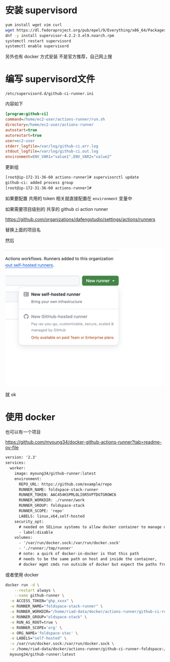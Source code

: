 
# 安装 supervisord

```bash
yum install wget vim curl
wget https://dl.fedoraproject.org/pub/epel/9/Everything/x86_64/Packages/s/supervisor-4.2.2-3.el9.noarch.rpm
dnf -y install supervisor-4.2.2-3.el9.noarch.rpm
systemctl restart supervisord
systemctl enable supervisord
```

另外也有 docker 方式安装 不是官方推荐，自己网上搜

# 编写 supervisord文件

`/etc/supervisord.d/github-ci-runner.ini`

内容如下

```ini
[program:github-ci]
command=/home/ec2-user/actions-runner/run.sh
directory=/home/ec2-user/actions-runner
autostart=true
autorestart=true
user=ec2-user
stderr_logfile=/var/log/github-ci.err.log
stdout_logfile=/var/log/github-ci.out.log
environment=ENV_VAR1="value1",ENV_VAR2="value2"
```

更新组 

```bash
[root@ip-172-31-36-60 actions-runner]# supervisorctl update
github-ci: added process group
[root@ip-172-31-36-60 actions-runner]#
```

如果要配置 共用的 token 相关就直接配置在 `environment` 变量中

如果需要项目级别的 共享的 github ci action runner

https://github.com/organizations/dafengstudio/settings/actions/runners

替换上面的项目名

然后

![](attachments/Pasted%20image%2020240602205748.png)

就 ok


# 使用 docker

也可以有一个项目 


https://github.com/myoung34/docker-github-actions-runner?tab=readme-ov-file


```txt
version: '2.3'
services:
  worker:
    image: myoung34/github-runner:latest
    environment:
      REPO_URL: https://github.com/example/repo
      RUNNER_NAME: foldspace-stack-runner
      RUNNER_TOKEN: AAC454KSPMLOLI6R5VPTDGTGROWC6
      RUNNER_WORKDIR: ./runner/work
      RUNNER_GROUP: foldspace-stack
      RUNNER_SCOPE: 'repo'
      LABELS: linux,x64,self-hosted
    security_opt:
      # needed on SELinux systems to allow docker container to manage other docker containers
      - label:disable
    volumes:
      - '/var/run/docker.sock:/var/run/docker.sock'
      - './runner:/tmp/runner'
      # note: a quirk of docker-in-docker is that this path
      # needs to be the same path on host and inside the container,
      # docker mgmt cmds run outside of docker but expect the paths from within
```


或者使用 docker
```bash
docker run -d \
	--restart always \
	--name github-runner \
  -e ACCESS_TOKEN="ghp_xxxx" \
  -e RUNNER_NAME="foldspace-stack-runner" \
  -e RUNNER_WORKDIR="/home/riad-data/docker/actions-runner/github-ci-runner-foldspace" \
  -e RUNNER_GROUP="oldspace-stack" \
  -e RUN_AS_ROOT=true \
  -e RUNNER_SCOPE='org' \
  -e ORG_NAME='foldspace-stac' \
  -e LABELS="self-hosted" \
  -v /var/run/docker.sock:/var/run/docker.sock \
  -v /home/riad-data/docker/actions-runner/github-ci-runner-foldspace:/tmp/runne \
  myoung34/github-runner:latest
```